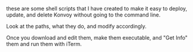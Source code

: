 these are some shell scripts that I have created to make it easy to deploy, update, and delete Konvoy without going to the command line.  

Look at the paths, what they do, and modify accordingly.  

Once you download and edit them, make them executable, and "Get Info" them and run them with iTerm.
